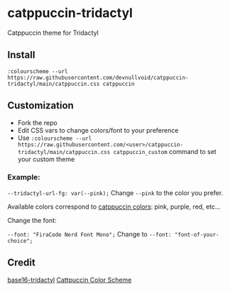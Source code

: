 # catppuccin-tridactyl

Catppuccin theme for Tridactyl

## Install
`:colourscheme --url https://raw.githubusercontent.com/devnullvoid/catppuccin-tridactyl/main/catppuccin.css catppuccin`

## Customization
- Fork the repo
- Edit CSS vars to change colors/font to your preference
- Use `:colourscheme --url https://raw.githubusercontent.com/<user>/catppuccin-tridactyl/main/catppuccin.css catppuccin_custom` command to set your custom theme

### Example: 

`--tridactyl-url-fg: var(--pink);` Change `--pink` to the color you prefer.

Available colors correspond to [catppuccin colors](https://catppuccintheme.com/contribute): pink, purple, red, etc...

Change the font:

`--font: "FiraCode Nerd Font Mono";` Change to `--font: "font-of-your-choice";`

## Credit
[base16-tridactyl](https://github.com/bezmi/base16-tridactyl)
[Cattpuccin Color Scheme](https://catppuccin.com)
